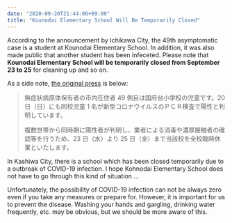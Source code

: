 ```yaml
---
date: "2020-09-20T21:44:06+09:00"
title: "Kounodai Elementary School Will Be Temporarily Closed"
---
```


According to the announcement by Ichikawa City, the 49th asymptomatic case is a student at Kounodai Elementary School. In addition, it was also made public that another student has been infeceted. Please note that **Kounodai Elementary School will be temporarily closed from September 23 to 25** for cleaning up and so on.

As a side note, [the original press](https://www.city.ichikawa.lg.jp/pub01/hasseijokyo.html) is below:

> 無症状病原体保有者の市内在住者 49 例目は国府台小学校の児童です。20 日（日）にも同校児童 1 名が新型コロナウイルスのＰＣＲ検査で陽性と判明しています。
>
> 複数世帯から同時期に陽性者が判明し、業者による消毒や濃厚接触者の確認等を行うため、23 日（水）より 25 日（金）まで当該校を全校臨時休業といたします。

In Kashiwa City, there is a school which has been closed temporarily due to a outbreak of COVID-19 infection. I hope Kohnodai Elementary School does not have to go through this kind of situation ...

Unfortunately, the possibility of COVID-19 infection can not be always zero even if you take any measures or prepare for. However, it is important for us to prevent the disease. Washing your hands and gargling, drinking water frequently, etc. may be obvious, but we should be more aware of this.
